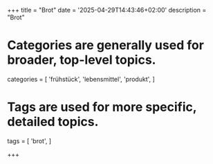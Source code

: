 +++
title = "Brot"
date = '2025-04-29T14:43:46+02:00'
description = "Brot"
# Categories are generally used for broader, top-level topics.
categories = [
 'frühstück',
 'lebensmittel',
 'produkt',
]
# Tags are used for more specific, detailed topics.
tags = [
 'brot',
]

+++

